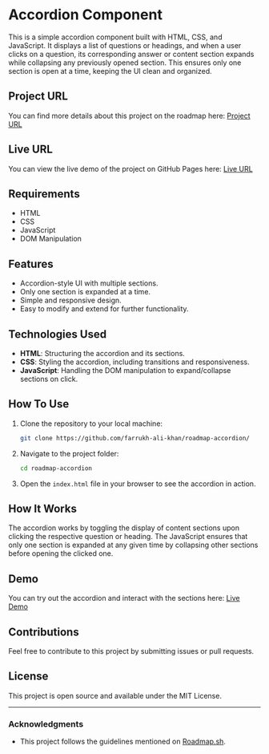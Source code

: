 # Accordion Component

This is a simple accordion component built with HTML, CSS, and JavaScript. It displays a list of questions or headings, and when a user clicks on a question, its corresponding answer or content section expands while collapsing any previously opened section. This ensures only one section is open at a time, keeping the UI clean and organized.

## Project URL

You can find more details about this project on the roadmap here: [Project URL](https://roadmap.sh/projects/accordion)

## Live URL

You can view the live demo of the project on GitHub Pages here: [Live URL](https://github.com/farrukh-ali-khan/roadmap-accordion/)

## Requirements

- HTML
- CSS
- JavaScript
- DOM Manipulation

## Features

- Accordion-style UI with multiple sections.
- Only one section is expanded at a time.
- Simple and responsive design.
- Easy to modify and extend for further functionality.

## Technologies Used

- **HTML**: Structuring the accordion and its sections.
- **CSS**: Styling the accordion, including transitions and responsiveness.
- **JavaScript**: Handling the DOM manipulation to expand/collapse sections on click.

## How To Use

1. Clone the repository to your local machine:

   ```bash
   git clone https://github.com/farrukh-ali-khan/roadmap-accordion/
   ```

2. Navigate to the project folder:

   ```bash
   cd roadmap-accordion
   ```

3. Open the `index.html` file in your browser to see the accordion in action.

## How It Works

The accordion works by toggling the display of content sections upon clicking the respective question or heading. The JavaScript ensures that only one section is expanded at any given time by collapsing other sections before opening the clicked one.

## Demo

You can try out the accordion and interact with the sections here: [Live Demo](https://github.com/farrukh-ali-khan/roadmap-accordion/)

## Contributions

Feel free to contribute to this project by submitting issues or pull requests.

## License

This project is open source and available under the MIT License.

---

### Acknowledgments

- This project follows the guidelines mentioned on [Roadmap.sh](https://roadmap.sh/projects/accordion).

